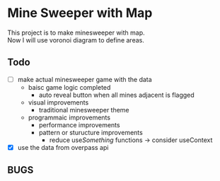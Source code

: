 # Mine Sweeper with Map
This project is to make minesweeper with map.  
Now I will use voronoi diagram to define areas.
## Todo
- [ ] make actual minesweeper game with the data
    - baisc game logic completed
        - auto reveal button when all mines adjacent is flagged
    - visual improvements
        - traditional minesweeper theme
    - programmaic improvements
        - performance improvements
        - pattern or sturucture improvements
            - reduce use*Something* functions -> consider useContext
- [x] use the data from overpass api

## BUGS